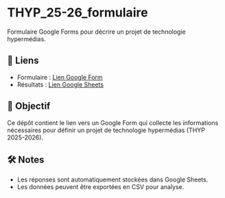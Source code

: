 # THYP_25-26_formulaire

Formulaire Google Forms pour décrire un projet de technologie hypermédias.

## 📌 Liens

- Formulaire : [Lien Google Form](https://forms.gle/[TON_LIEN_FORMULAIRE](https://docs.google.com/forms/d/e/1FAIpQLSeO3pwCG9xJP8FBd5uwFbTahnRSUOzl0Z6kSzN-Apr-_YKDdQ/viewform?usp=dialog))
- Résultats : [Lien Google Sheets](https://docs.google.com/spreadsheets/d/[TON_LIEN_RESULTATS](https://docs.google.com/spreadsheets/d/1Di4YCJD0QKOvJcUXt5vJ0h-b-fSLpPmtMLRiTljvb6E/edit?usp=sharing))

## 🎯 Objectif
Ce dépôt contient le lien vers un Google Form qui collecte les informations nécessaires pour définir un projet de technologie hypermédias (THYP 2025-2026).

## 🛠️ Notes
- Les réponses sont automatiquement stockées dans Google Sheets.
- Les données peuvent être exportées en CSV pour analyse.
